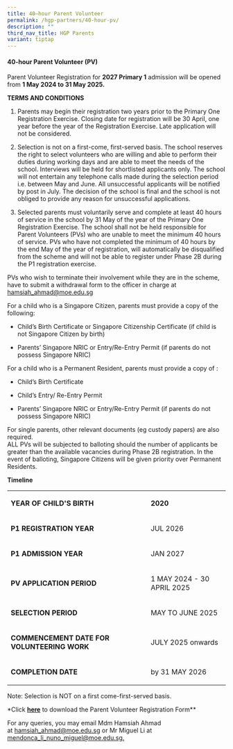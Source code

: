 ```yaml
---
title: 40–hour Parent Volunteer
permalink: /hgp-partners/40-hour-pv/
description: ""
third_nav_title: HGP Parents
variant: tiptap
---
```

<h4><strong>40-hour Parent Volunteer (PV)</strong></h4>
<p>Parent Volunteer Registration for&nbsp;<strong>2027 Primary 1</strong>&nbsp;admission
will be opened from&nbsp;<strong>1 May 2024 to 31 May 2025.</strong>
</p>
<p><strong>TERMS AND CONDITIONS</strong>
</p>
<ol data-tight="true" class="tight">
<li>
<p>Parents may begin their registration two years prior to the Primary One
Registration Exercise. Closing date for registration will be 30 April,
one year before the year of the Registration Exercise. Late application
will not be considered.</p>
</li>
<li>
<p>Selection is not on a first-come, first-served basis. The school reserves
the right to select volunteers who are willing and able to perform their
duties during working days and are able to meet the needs of the school.
Interviews will be held for shortlisted applicants only. The school will
not entertain any telephone calls made during the selection period i.e.
between May and June. All unsuccessful applicants will be notified by post
in July. The decision of the school is final and the school is not obliged
to provide any reason for unsuccessful applications.&nbsp;</p>
</li>
<li>
<p>Selected parents must voluntarily serve and complete at least 40 hours
of service in the school by 31 May of the year of the Primary One Registration
Exercise. The school shall not be held responsible for Parent Volunteers
(PVs) who are unable to meet the minimum 40 hours of service. PVs who have
not completed the minimum of 40 hours by the end May of the year of registration,
will automatically be disqualified from the scheme and will not be able
to register under Phase 2B during the P1 registration exercise.</p>
</li>
</ol>
<p>PVs who wish to terminate their involvement while they are in the scheme,
have to submit a withdrawal form to the officer in charge at <a href="hamsiah_ahmad@moe.edu.sg" rel="noopener noreferrer nofollow" target="_blank">hamsiah_ahmad@moe.edu.sg</a>
</p>
<p>For a child who is a Singapore Citizen, parents must provide a copy of
the following:</p>
<ul data-tight="true" class="tight">
<li>
<p>Child’s Birth Certificate or Singapore Citizenship Certificate (if child
is not Singapore Citizen by birth)</p>
</li>
<li>
<p>Parents’ Singapore NRIC or Entry/Re-Entry Permit (if parents do not possess
Singapore NRIC)</p>
</li>
</ul>
<p>For a child who is a Permanent Resident, parents must provide a copy of
:</p>
<ul data-tight="true" class="tight">
<li>
<p>Child’s Birth Certificate</p>
</li>
<li>
<p>Child’s Entry/ Re-Entry Permit</p>
</li>
<li>
<p>Parents’ Singapore NRIC or Entry/Re-Entry Permit (if parents do not possess
Singapore NRIC)</p>
</li>
</ul>
<p>For single parents, other relevant documents (eg custody papers) are also
required.
<br>ALL PVs will be subjected to balloting should the number of applicants
be greater than the available vacancies during Phase 2B registration. In
the event of balloting, Singapore Citizens will be given priority over
Permanent Residents.</p>
<p><strong>Timeline</strong>
</p>
<table style="minWidth: 50px">
<colgroup>
<col>
<col>
</colgroup>
<tbody>
<tr>
<td rowspan="1" colspan="1">
<p><strong>YEAR OF CHILD'S BIRTH</strong>
</p>
</td>
<td rowspan="1" colspan="1">
<p><strong>2020</strong>
</p>
</td>
</tr>
<tr>
<td rowspan="1" colspan="1">
<p><strong>P1 REGISTRATION YEAR</strong>
</p>
</td>
<td rowspan="1" colspan="1">
<p>JUL 2026</p>
</td>
</tr>
<tr>
<td rowspan="1" colspan="1">
<p><strong>P1 ADMISSION YEAR</strong>
</p>
</td>
<td rowspan="1" colspan="1">
<p>JAN 2027</p>
</td>
</tr>
<tr>
<td rowspan="1" colspan="1">
<p><strong>PV APPLICATION PERIOD</strong>
</p>
</td>
<td rowspan="1" colspan="1">
<p>1 MAY 2024 - 30 APRIL 2025</p>
</td>
</tr>
<tr>
<td rowspan="1" colspan="1">
<p><strong>SELECTION PERIOD</strong>
</p>
</td>
<td rowspan="1" colspan="1">
<p>MAY TO JUNE 2025</p>
</td>
</tr>
<tr>
<td rowspan="1" colspan="1">
<p><strong>COMMENCEMENT DATE FOR VOLUNTEERING WORK</strong>
</p>
</td>
<td rowspan="1" colspan="1">
<p>JULY 2025 onwards</p>
</td>
</tr>
<tr>
<td rowspan="1" colspan="1">
<p><strong>COMPLETION DATE</strong>
</p>
</td>
<td rowspan="1" colspan="1">
<p>by 31 MAY 2026</p>
</td>
</tr>
</tbody>
</table>
<p>Note: Selection is NOT on a first come-first-served basis.</p>
<p>*Click <strong><a href="https://form.gov.sg/5d5b7b8b1d6c350019ea6eb2" rel="noopener noreferrer nofollow" target="_blank">here</a></strong>&nbsp;to
download the Parent Volunteer Registration Form**</p>
<p>For any queries, you may email Mdm Hamsiah Ahmad at&nbsp;<a href="mailto:hamsiah_ahmad@moe.edu.sg" rel="noopener noreferrer nofollow" target="_blank">hamsiah_ahmad@moe.edu.sg</a>&nbsp;or
Mr Miguel Li at <a href="mendonca_li_nuno_miguel@moe.edu.sg" rel="noopener noreferrer nofollow" target="_blank">mendonca_li_nuno_miguel@moe.edu.sg.</a>
</p>